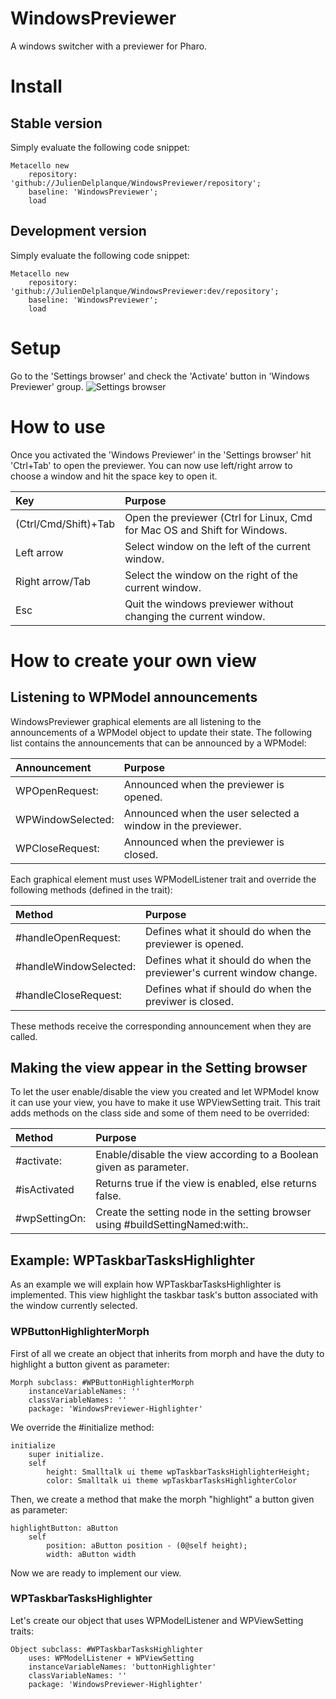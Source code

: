 # WindowsPreviewer
A windows switcher with a previewer for Pharo.

# Install
## Stable version
Simply evaluate the following code snippet:
~~~
Metacello new
    repository: 'github://JulienDelplanque/WindowsPreviewer/repository';
    baseline: 'WindowsPreviewer';
    load
~~~

## Development version
Simply evaluate the following code snippet:
~~~
Metacello new
    repository: 'github://JulienDelplanque/WindowsPreviewer:dev/repository';
    baseline: 'WindowsPreviewer';
    load
~~~

# Setup
Go to the 'Settings browser' and check the 'Activate' button in 'Windows Previewer' group.
![Settings browser](https://raw.githubusercontent.com/juliendelplanque/WindowsPreviewer/dev/misc/img/settings.png)

# How to use
Once you activated the 'Windows Previewer' in the 'Settings browser' hit 'Ctrl+Tab' to open the previewer.
You can now use left/right arrow to choose a window and hit the space key to open it.

| Key                  | Purpose                                                                   |
|:---------------------|:--------------------------------------------------------------------------|
| (Ctrl/Cmd/Shift)+Tab | Open the previewer (Ctrl for Linux, Cmd for Mac OS and Shift for Windows. |
| Left arrow           | Select window on the left of the current window.                          |
| Right arrow/Tab      | Select the window on the right of the current window.                     |
| Esc                  | Quit the windows previewer without changing the current window.           |

# How to create your own view
## Listening to WPModel announcements
WindowsPreviewer graphical elements are all listening to the announcements of a WPModel object to update their state.
The following list contains the announcements that can be announced by a WPModel:

| Announcement      | Purpose                                                    |
|:------------------|:-----------------------------------------------------------|
| WPOpenRequest:    | Announced when the previewer is opened.                    |
| WPWindowSelected: | Announced when the user selected a window in the previewer.|
| WPCloseRequest:   | Announced when the previewer is closed.                    |

Each graphical element must uses WPModelListener trait and override the following methods (defined in the trait):

| Method                 | Purpose                                                               |
|:-----------------------|:----------------------------------------------------------------------|
| #handleOpenRequest:    | Defines what it should do when the previewer is opened.               |
| #handleWindowSelected: | Defines what it should do when the previewer's current window change. |
| #handleCloseRequest:   | Defines what if should do when the previwer is closed.                |

These methods receive the corresponding announcement when they are called.

## Making the view appear in the Setting browser
To let the user enable/disable the view you created and let WPModel know it can use your view, you have to make it use WPViewSetting trait.
This trait adds methods on the class side and some of them need to be overrided:

| Method        | Purpose                                                                        |
|:--------------|:-------------------------------------------------------------------------------|
| #activate:    | Enable/disable the view according to a Boolean given as parameter.             |
| #isActivated  | Returns true if the view is enabled, else returns false.                       |
| #wpSettingOn: | Create the setting node in the setting browser using #buildSettingNamed:with:. |

## Example: WPTaskbarTasksHighlighter
As an example we will explain how WPTaskbarTasksHighlighter is implemented.
This view highlight the taskbar task's button associated with the window currently selected.

### WPButtonHighlighterMorph
First of all we create an object that inherits from morph and have the duty to highlight a button givent as parameter:
~~~
Morph subclass: #WPButtonHighlighterMorph
    instanceVariableNames: ''
    classVariableNames: ''
    package: 'WindowsPreviewer-Highlighter'
~~~

We override the #initialize method:
~~~
initialize
    super initialize.
    self
        height: Smalltalk ui theme wpTaskbarTasksHighlighterHeight;
        color: Smalltalk ui theme wpTaskbarTasksHighlighterColor
~~~

Then, we create a method that make the morph "highlight" a button given as parameter:
~~~
highlightButton: aButton
    self
        position: aButton position - (0@self height);
        width: aButton width
~~~

Now we are ready to implement our view.

### WPTaskbarTasksHighlighter
Let's create our object that uses WPModelListener and WPViewSetting traits:
~~~
Object subclass: #WPTaskbarTasksHighlighter
    uses: WPModelListener + WPViewSetting
    instanceVariableNames: 'buttonHighlighter'
    classVariableNames: ''
    package: 'WindowsPreviewer-Highlighter'
~~~
